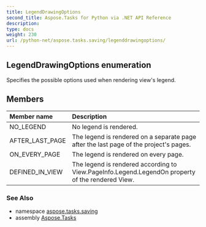 ```yaml
---
title: LegendDrawingOptions
second_title: Aspose.Tasks for Python via .NET API Reference
description: 
type: docs
weight: 230
url: /python-net/aspose.tasks.saving/legenddrawingoptions/
---
```


## LegendDrawingOptions enumeration

Specifies the possible options used when rendering view's legend.

## Members
| Member name | Description |
| :- | :- |
|NO_LEGEND|No legend is rendered.|
|AFTER_LAST_PAGE|The legend is rendered on a separate page after the last page of the project's pages.|
|ON_EVERY_PAGE|The legend is rendered on every page.|
|DEFINED_IN_VIEW|The legend is rendered according to View.PageInfo.Legend.LegendOn property of the rendered View.|

### See Also

* namespace [aspose.tasks.saving](/tasks/python-net/aspose.tasks.saving/)
* assembly [Aspose.Tasks](/tasks/python-net/)

